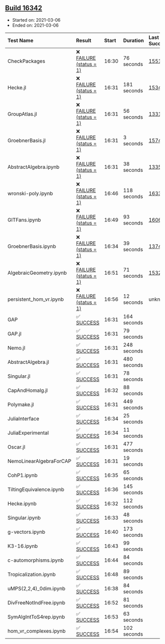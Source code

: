 ## [Build 16342](https://oscarci.mathematik.uni-kl.de/job/oscar/16342/)

* Started on: 2021-03-06
* Ended on: 2021-03-06

| Test Name    | Result | Start | Duration | Last Success | First Failure |
|:-------------|:-------|:------|:---------|:-------------|:--------------|
| CheckPackages | ❌ [FAILURE (status = 1)](https://oscarci.mathematik.uni-kl.de/job/oscar/16342/artifact/logs/build-16342/CheckPackages.log) | 16:30 | 76 seconds | [15514](https://oscarci.mathematik.uni-kl.de/job/oscar/15514/) | [15515](https://oscarci.mathematik.uni-kl.de/job/oscar/15515/) |
| Hecke.jl | ❌ [FAILURE (status = 1)](https://oscarci.mathematik.uni-kl.de/job/oscar/16342/artifact/logs/build-16342/Hecke.jl.log) | 16:31 | 181 seconds | [15344](https://oscarci.mathematik.uni-kl.de/job/oscar/15344/) | [15348](https://oscarci.mathematik.uni-kl.de/job/oscar/15348/) |
| GroupAtlas.jl | ❌ [FAILURE (status = 1)](https://oscarci.mathematik.uni-kl.de/job/oscar/16342/artifact/logs/build-16342/GroupAtlas.jl.log) | 16:31 | 56 seconds | [13311](https://oscarci.mathematik.uni-kl.de/job/oscar/13311/) | [13312](https://oscarci.mathematik.uni-kl.de/job/oscar/13312/) |
| GroebnerBasis.jl | ❌ [FAILURE (status = 1)](https://oscarci.mathematik.uni-kl.de/job/oscar/16342/artifact/logs/build-16342/GroebnerBasis.jl.log) | 16:31 | 3 seconds | [15745](https://oscarci.mathematik.uni-kl.de/job/oscar/15745/) | [15746](https://oscarci.mathematik.uni-kl.de/job/oscar/15746/) |
| AbstractAlgebra.ipynb | ❌ [FAILURE (status = 1)](https://oscarci.mathematik.uni-kl.de/job/oscar/16342/artifact/logs/build-16342/AbstractAlgebra.ipynb.log) | 16:31 | 38 seconds | [13355](https://oscarci.mathematik.uni-kl.de/job/oscar/13355/) | [13356](https://oscarci.mathematik.uni-kl.de/job/oscar/13356/) |
| wronski-poly.ipynb | ❌ [FAILURE (status = 1)](https://oscarci.mathematik.uni-kl.de/job/oscar/16342/artifact/logs/build-16342/wronski-poly.ipynb.log) | 16:46 | 118 seconds | [16335](https://oscarci.mathematik.uni-kl.de/job/oscar/16335/) | [16336](https://oscarci.mathematik.uni-kl.de/job/oscar/16336/) |
| GITFans.ipynb | ❌ [FAILURE (status = 1)](https://oscarci.mathematik.uni-kl.de/job/oscar/16342/artifact/logs/build-16342/GITFans.ipynb.log) | 16:49 | 93 seconds | [16068](https://oscarci.mathematik.uni-kl.de/job/oscar/16068/) | [16069](https://oscarci.mathematik.uni-kl.de/job/oscar/16069/) |
| GroebnerBasis.ipynb | ❌ [FAILURE (status = 1)](https://oscarci.mathematik.uni-kl.de/job/oscar/16342/artifact/logs/build-16342/GroebnerBasis.ipynb.log) | 16:34 | 39 seconds | [13748](https://oscarci.mathematik.uni-kl.de/job/oscar/13748/) | [13749](https://oscarci.mathematik.uni-kl.de/job/oscar/13749/) |
| AlgebraicGeometry.ipynb | ❌ [FAILURE (status = 1)](https://oscarci.mathematik.uni-kl.de/job/oscar/16342/artifact/logs/build-16342/AlgebraicGeometry.ipynb.log) | 16:51 | 71 seconds | [15322](https://oscarci.mathematik.uni-kl.de/job/oscar/15322/) | [15323](https://oscarci.mathematik.uni-kl.de/job/oscar/15323/) |
| persistent_hom_vr.ipynb | ❌ [FAILURE (status = 1)](https://oscarci.mathematik.uni-kl.de/job/oscar/16342/artifact/logs/build-16342/persistent_hom_vr.ipynb.log) | 16:56 | 12 seconds | unknown | unknown |
| GAP | ✅ [SUCCESS](https://oscarci.mathematik.uni-kl.de/job/oscar/16342/artifact/logs/build-16342/GAP.log) | 16:31 | 164 seconds |  |  |
| GAP.jl | ✅ [SUCCESS](https://oscarci.mathematik.uni-kl.de/job/oscar/16342/artifact/logs/build-16342/GAP.jl.log) | 16:31 | 79 seconds |  |  |
| Nemo.jl | ✅ [SUCCESS](https://oscarci.mathematik.uni-kl.de/job/oscar/16342/artifact/logs/build-16342/Nemo.jl.log) | 16:31 | 248 seconds |  |  |
| AbstractAlgebra.jl | ✅ [SUCCESS](https://oscarci.mathematik.uni-kl.de/job/oscar/16342/artifact/logs/build-16342/AbstractAlgebra.jl.log) | 16:31 | 480 seconds |  |  |
| Singular.jl | ✅ [SUCCESS](https://oscarci.mathematik.uni-kl.de/job/oscar/16342/artifact/logs/build-16342/Singular.jl.log) | 16:31 | 78 seconds |  |  |
| CapAndHomalg.jl | ✅ [SUCCESS](https://oscarci.mathematik.uni-kl.de/job/oscar/16342/artifact/logs/build-16342/CapAndHomalg.jl.log) | 16:32 | 88 seconds |  |  |
| Polymake.jl | ✅ [SUCCESS](https://oscarci.mathematik.uni-kl.de/job/oscar/16342/artifact/logs/build-16342/Polymake.jl.log) | 16:31 | 449 seconds |  |  |
| JuliaInterface | ✅ [SUCCESS](https://oscarci.mathematik.uni-kl.de/job/oscar/16342/artifact/logs/build-16342/JuliaInterface.log) | 16:34 | 25 seconds |  |  |
| JuliaExperimental | ✅ [SUCCESS](https://oscarci.mathematik.uni-kl.de/job/oscar/16342/artifact/logs/build-16342/JuliaExperimental.log) | 16:34 | 11 seconds |  |  |
| Oscar.jl | ✅ [SUCCESS](https://oscarci.mathematik.uni-kl.de/job/oscar/16342/artifact/logs/build-16342/Oscar.jl.log) | 16:31 | 477 seconds |  |  |
| NemoLinearAlgebraForCAP | ✅ [SUCCESS](https://oscarci.mathematik.uni-kl.de/job/oscar/16342/artifact/logs/build-16342/NemoLinearAlgebraForCAP.log) | 16:31 | 19 seconds |  |  |
| CohP1.ipynb | ✅ [SUCCESS](https://oscarci.mathematik.uni-kl.de/job/oscar/16342/artifact/logs/build-16342/CohP1.ipynb.log) | 16:35 | 65 seconds |  |  |
| TiltingEquivalence.ipynb | ✅ [SUCCESS](https://oscarci.mathematik.uni-kl.de/job/oscar/16342/artifact/logs/build-16342/TiltingEquivalence.ipynb.log) | 16:36 | 145 seconds |  |  |
| Hecke.ipynb | ✅ [SUCCESS](https://oscarci.mathematik.uni-kl.de/job/oscar/16342/artifact/logs/build-16342/Hecke.ipynb.log) | 16:32 | 112 seconds |  |  |
| Singular.ipynb | ✅ [SUCCESS](https://oscarci.mathematik.uni-kl.de/job/oscar/16342/artifact/logs/build-16342/Singular.ipynb.log) | 16:33 | 48 seconds |  |  |
| g-vectors.ipynb | ✅ [SUCCESS](https://oscarci.mathematik.uni-kl.de/job/oscar/16342/artifact/logs/build-16342/g-vectors.ipynb.log) | 16:40 | 173 seconds |  |  |
| K3-16.ipynb | ✅ [SUCCESS](https://oscarci.mathematik.uni-kl.de/job/oscar/16342/artifact/logs/build-16342/K3-16.ipynb.log) | 16:43 | 99 seconds |  |  |
| c-automorphisms.ipynb | ✅ [SUCCESS](https://oscarci.mathematik.uni-kl.de/job/oscar/16342/artifact/logs/build-16342/c-automorphisms.ipynb.log) | 16:44 | 84 seconds |  |  |
| Tropicalization.ipynb | ✅ [SUCCESS](https://oscarci.mathematik.uni-kl.de/job/oscar/16342/artifact/logs/build-16342/Tropicalization.ipynb.log) | 16:48 | 89 seconds |  |  |
| uMPS(2,2,4)_0dim.ipynb | ✅ [SUCCESS](https://oscarci.mathematik.uni-kl.de/job/oscar/16342/artifact/logs/build-16342/uMPS-2-2-4-_0dim.ipynb.log) | 16:38 | 84 seconds |  |  |
| DivFreeNotIndFree.ipynb | ✅ [SUCCESS](https://oscarci.mathematik.uni-kl.de/job/oscar/16342/artifact/logs/build-16342/DivFreeNotIndFree.ipynb.log) | 16:52 | 81 seconds |  |  |
| SymAlgIntToS4rep.ipynb | ✅ [SUCCESS](https://oscarci.mathematik.uni-kl.de/job/oscar/16342/artifact/logs/build-16342/SymAlgIntToS4rep.ipynb.log) | 16:53 | 63 seconds |  |  |
| hom_vr_complexes.ipynb | ✅ [SUCCESS](https://oscarci.mathematik.uni-kl.de/job/oscar/16342/artifact/logs/build-16342/hom_vr_complexes.ipynb.log) | 16:54 | 102 seconds |  |  |
